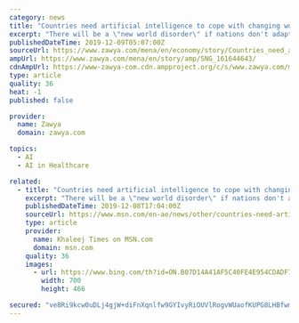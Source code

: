```yaml
---
category: news
title: "Countries need artificial intelligence to cope with changing world: Minister"
excerpt: "There will be a \"new world disorder\" if nations don't adapt to artificial intelligence (AI), a top government official told a digital conference in Abu Dhabi. Speaking at the Digital Next Summit which kicked off on Sunday, Omar bin Sultan Al Olama, Minister of State for Artificial Intelligence, said the world is witnessing a shift in all ..."
publishedDateTime: 2019-12-09T05:07:00Z
sourceUrl: https://www.zawya.com/mena/en/economy/story/Countries_need_artificial_intelligence_to_cope_with_changing_world_Minister-SNG_161644643/
ampUrl: https://www.zawya.com/mena/en/story/amp/SNG_161644643/
cdnAmpUrl: https://www-zawya-com.cdn.ampproject.org/c/s/www.zawya.com/mena/en/story/amp/SNG_161644643/
type: article
quality: 36
heat: -1
published: false

provider:
  name: Zawya
  domain: zawya.com

topics:
  - AI
  - AI in Healthcare

related:
  - title: "Countries need artificial intelligence to cope with changing world: Minister"
    excerpt: "There will be a \"new world disorder\" if nations don't adapt to artificial intelligence (AI), a top government official told a digital conference in Abu Dhabi. Speaking at the Digital Next Summit which kicked off on Sunday, Omar bin Sultan Al Olama, Minister of State for Artificial Intelligence, said the world is witnessing a shift in all ..."
    publishedDateTime: 2019-12-08T17:04:00Z
    sourceUrl: https://www.msn.com/en-ae/news/other/countries-need-artificial-intelligence-to-cope-with-changing-world-minister/ar-BBXWJoO
    type: article
    provider:
      name: Khaleej Times on MSN.com
      domain: msn.com
    quality: 36
    images:
      - url: https://www.bing.com/th?id=ON.B07D14A41AF5C40FE4E954CDADF7C476
        width: 700
        height: 466

secured: "ve8Ri9kcw0uDLj4gjW+diFnXqnlfw9GYIvyRiOUVlRogvWUaofKUPG8LHBfwmdfP/PaUs5dC/FG/XP/fLuGvtY2+OnOQkbvql/yfq8gPsnk+ilgflnjXCjWyGLIX2fLTU2hegCOq0T+F6CXBug7J5xp1pt3+mOEm+EczSaeO5/xlJxiTr5gPh1tTaltacGGxLOztypfbEUSp4tQSbc4SN3RlKotILHub1m7G4lmz3tooDOj9aUSKkkVqE2F1SM/RRnWrBKAI8O2/njExO/P3XQ==;WqMEJvjAH/RQKMvBKcchow=="
---
```



